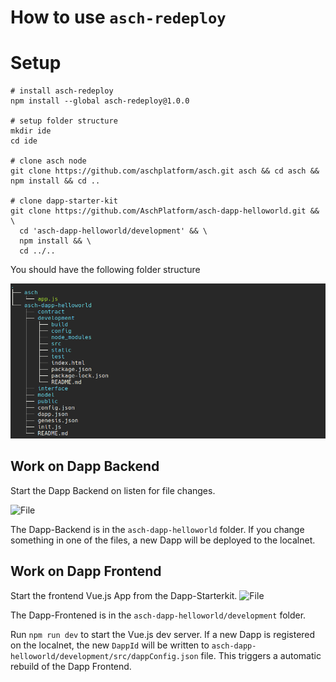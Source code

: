 # How to use `asch-redeploy`


# Setup

```
# install asch-redeploy
npm install --global asch-redeploy@1.0.0

# setup folder structure
mkdir ide
cd ide

# clone asch node
git clone https://github.com/aschplatform/asch.git asch && cd asch && npm install && cd ..

# clone dapp-starter-kit
git clone https://github.com/AschPlatform/asch-dapp-helloworld.git && \
  cd 'asch-dapp-helloworld/development' && \
  npm install && \
  cd ../..
```

You should have the following folder structure

![File structure](./blob/initial_file_structrue.png)



## Work on Dapp Backend

Start the Dapp Backend on listen for file changes.

![File](./blob/backend.gif)

The Dapp-Backend is in the `asch-dapp-helloworld` folder. If you change something in one of the files, a new Dapp will be deployed to the localnet.

## Work on Dapp Frontend

Start the frontend Vue.js App from the Dapp-Starterkit.
![File](./blob/frontend.gif)

The Dapp-Frontened is in the `asch-dapp-helloworld/development` folder.

Run `npm run dev` to start the Vue.js dev server. If a new Dapp is registered on the localnet, the new `DappId` will be written to `asch-dapp-helloworld/development/src/dappConfig.json` file. This triggers a automatic rebuild of the Dapp Frontend.